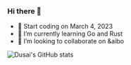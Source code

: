### Hi there 👋
- 🔭 Start coding on March 4, 2023
- 🌱 I’m currently learning Go and Rust
- 👯 I’m looking to collaborate on &aibo


![Dusai's GitHub stats](https://github-readme-stats.vercel.app/api?username=SU15VTE)

<!--START_SECTION:waka-->
<!--END_SECTION:waka-->
